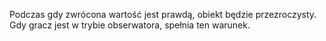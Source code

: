 Podczas gdy zwrócona wartość jest prawdą, obiekt będzie przezroczysty. Gdy gracz jest w trybie obserwatora, spełnia ten warunek.
